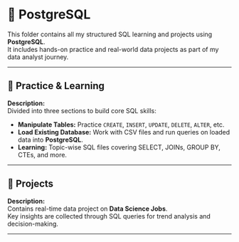 # 🐘 PostgreSQL

This folder contains all my structured SQL learning and projects using **PostgreSQL**.  
It includes hands-on practice and real-world data projects as part of my data analyst journey.

---

## 📁 Practice & Learning

**Description:**  
Divided into three sections to build core SQL skills:

- **Manipulate Tables:** Practice `CREATE`, `INSERT`, `UPDATE`, `DELETE`, `ALTER`, etc.  
- **Load Existing Database:** Work with CSV files and run queries on loaded data into **PostgreSQL**.  
- **Learning:** Topic-wise SQL files covering SELECT, JOINs, GROUP BY, CTEs, and more.

---

## 📁 Projects

**Description:**  
Contains real-time data project on **Data Science Jobs**.  
Key insights are collected through SQL queries for trend analysis and decision-making.

---
